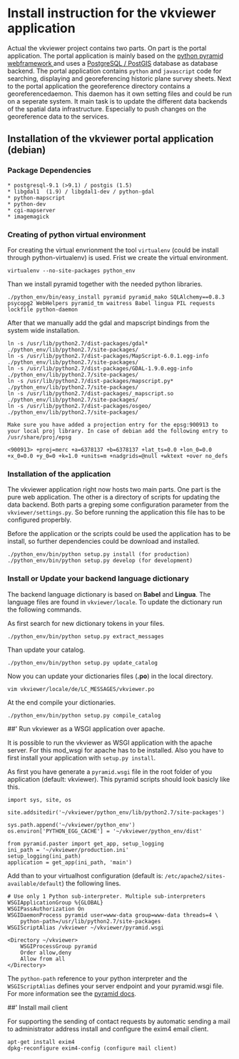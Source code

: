 # Install instruction for the vkviewer application

Actual the vkviewer project contains two parts. On part is the portal application. The portal application is mainly based on the <a href="http://www.pylonsproject.org/">python pyramid webframework </a> and uses a <a href="http://www.postgresql.org/">PostgreSQL / PostGIS</a> database as database backend. The portal application contains `python` and `javascript` code for searching, displaying and georeferencing historic plane survey sheets. Next to the portal application the georeference directory contains a georeferencedaemon. This daemon has it own setting files and could be run on a seperate system. It main task is to update the different data backends of the spatial data infrastructure. Especially to push changes on the georeference data to the services.

## Installation of the vkviewer portal application (debian)

### Package Dependencies

	* postgresql-9.1 (>9.1) / postgis (1.5)
	* libgdal1  (1.9) / libgdal1-dev / python-gdal 
	* python-mapscript
	* python-dev
	* cgi-mapserver
	* imagemagick

### Creating of python virtual environment

For creating the virtual envrionment the tool `virtualenv` (could be install through python-virtualenv) is used. Frist we create the virtual environment.

	virtualenv --no-site-packages python_env

Than we install pyramid together with the needed python libraries.

	./python_env/bin/easy_install pyramid pyramid_mako SQLAlchemy==0.8.3 psycopg2 WebHelpers pyramid_tm waitress Babel lingua PIL requests lockfile python-daemon

After that we manually add the gdal and mapscript bindings from the system wide installation.

    ln -s /usr/lib/python2.7/dist-packages/gdal* ./python_env/lib/python2.7/site-packages/ 
	ln -s /usr/lib/python2.7/dist-packages/MapScript-6.0.1.egg-info ./python_env/lib/python2.7/site-packages/ 
	ln -s /usr/lib/python2.7/dist-packages/GDAL-1.9.0.egg-info ./python_env/lib/python2.7/site-packages/
	ln -s /usr/lib/python2.7/dist-packages/mapscript.py* ./python_env/lib/python2.7/site-packages/ 
	ln -s /usr/lib/python2.7/dist-packages/_mapscript.so ./python_env/lib/python2.7/site-packages/ 
	ln -s /usr/lib/python2.7/dist-packages/osgeo/ ./python_env/lib/python2.7/site-packages/ 

`Make sure you have added a projection entry for the epsg:900913 to your local proj library. In case of debian add the following entry to /usr/share/proj/epsg`

	<900913> +proj=merc +a=6378137 +b=6378137 +lat_ts=0.0 +lon_0=0.0 +x_0=0.0 +y_0=0 +k=1.0 +units=m +nadgrids=@null +wktext +over no_defs

### Installation of the application 

The vkviewer application right now hosts two main parts. One part is the pure web application. The other is a directory of scripts for updating the data backend. Both parts a greping some configuration parameter from the `vkviewer/settings.py`. So before running the application this file has to be configured properbly. 

Before the application or the scripts could be used the application has to be install, so further dependencies could be download and installed. 

	./python_env/bin/python setup.py install (for production)
	./python_env/bin/python setup.py develop (for development)

### Install or Update your backend language dictionary

The backend language dictionary is based on **Babel** and **Lingua**. The language files are found in `vkviewer/locale`. To update the dictionary run the following commands.

As first search for new dictionary tokens in your files.

	./python_env/bin/python setup.py extract_messages

Than update your catalog.

	./python_env/bin/python setup.py update_catalog

Now you can update your dictionaries files (**.po**) in the local directory.

	vim vkviewer/locale/de/LC_MESSAGES/vkviewer.po

At the end compile your dictionaries.
	
	./python_env/bin/python setup.py compile_catalog


##' Run vkviewer as a WSGI application over apache.

It is possible to run the vkviewer as WSGI application with the apache server. For this mod_wsgi for apache has to be installed. Also you have to first install your application with `setup.py install`.

As first you have generate a `pyramid.wsgi` file in the root folder of you application (default: vkviewer). This pyramid scripts should look basicly like this.

```
import sys, site, os

site.addsitedir('~/vkviewer/python_env/lib/python2.7/site-packages')

sys.path.append('~/vkviewer/python_env')
os.environ['PYTHON_EGG_CACHE'] = '~/vkviewer/python_env/dist'

from pyramid.paster import get_app, setup_logging
ini_path = '~/vkviewer/production.ini'
setup_logging(ini_path)
application = get_app(ini_path, 'main')
```

Add than to your virtualhost configuration (default is: `/etc/apache2/sites-available/default`) the following lines.

```
# Use only 1 Python sub-interpreter. Multiple sub-interpreters
WSGIApplicationGroup %{GLOBAL}
WSGIPassAuthorization On
WSGIDaemonProcess pyramid user=www-data group=www-data threads=4 \
	python-path=/usr/lib/python2.7/site-packages
WSGIScriptAlias /vkviewer ~/vkviewer/pyramid.wsgi

<Directory ~/vkviewer>
	WSGIProcessGroup pyramid
	Order allow,deny
	Allow from all
</Directory>
```

The `python-path` reference to your python interpreter and the `WSGIScriptAlias` defines your server endpoint and your pyramid.wsgi file. For more information see the [pyramid docs](http://docs.pylonsproject.org/projects/pyramid/en/1.0-branch/tutorials/modwsgi/index.html).

##' Install mail client

For supporting the sending of contact requests by automatic sending a mail to administrator address install and configure the exim4 email client.

	apt-get install exim4
	dpkg-reconfigure exim4-config (configure mail client)
